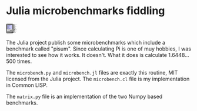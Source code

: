 Julia microbenchmarks fiddling
==============================

![Fast mac](../../images/icons/fastmac.png)

The Julia project publish some microbenchmarks which include a benchmark called "pisum".  Since calculating Pi is one of muy hobbies, I was interested to see how it works.  It doesn't.  What it does is calculate 1.6448... 500 times.

The `microbench.py` and `microbench.jl` files are exactly this routine, MIT licensed from the Julia project.  The `microbench.cl` file is my implementation in Common LISP.

The `matrix.py` file is an implementation of the two Numpy based benchmarks.
